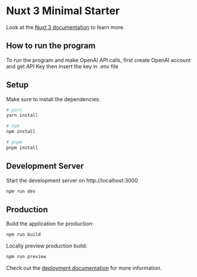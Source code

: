 # Nuxt 3 Minimal Starter

Look at the [Nuxt 3 documentation](https://nuxt.com/docs/getting-started/introduction) to learn more.

## How to run the program

To run the program and make OpenAI API calls, first create OpenAI account and get API Key then insert the key in .env file

## Setup

Make sure to install the dependencies:

```bash
# yarn
yarn install

# npm
npm install

# pnpm
pnpm install
```


## Development Server

Start the development server on http://localhost:3000

```bash
npm run dev
```

## Production

Build the application for production:

```bash
npm run build
```

Locally preview production build:

```bash
npm run preview
```

Check out the [deployment documentation](https://nuxt.com/docs/getting-started/deployment) for more information.
